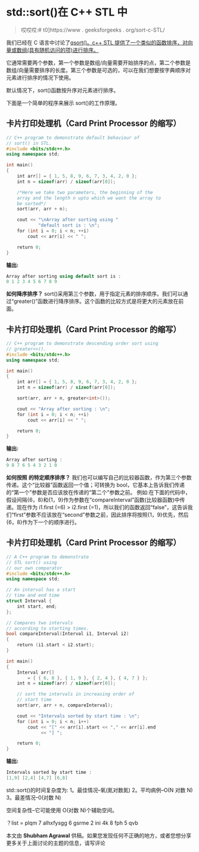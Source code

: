 # std::sort()在 C++ STL 中

> 哎哎哎:# t0]https://www . geeksforgeeks . org/sort-c-STL/

我们已经在 C 语言中讨论了[qsort()。c++ STL 提供了一个类似的函数排序，对向量或数组(具有随机访问的项)进行排序。](https://www.geeksforgeeks.org/comparator-function-of-qsort-in-c/)

它通常需要两个参数，第一个参数是数组/向量需要开始排序的点，第二个参数是数组/向量需要排序的长度。第三个参数是可选的，可以在我们想要按字典顺序对元素进行排序的情况下使用。

默认情况下，sort()函数按升序对元素进行排序。

下面是一个简单的程序来展示 sort()的工作原理。

## 卡片打印处理机（Card Print Processor 的缩写）

```cpp
// C++ program to demonstrate default behaviour of
// sort() in STL.
#include <bits/stdc++.h>
using namespace std;

int main()
{
    int arr[] = { 1, 5, 8, 9, 6, 7, 3, 4, 2, 0 };
    int n = sizeof(arr) / sizeof(arr[0]);

    /*Here we take two parameters, the beginning of the
    array and the length n upto which we want the array to
    be sorted*/
    sort(arr, arr + n);

    cout << "\nArray after sorting using "
            "default sort is : \n";
    for (int i = 0; i < n; ++i)
        cout << arr[i] << " ";

    return 0;
}
```

**输出:**

```cpp
Array after sorting using default sort is : 
0 1 2 3 4 5 6 7 8 9 
```

**如何降序排序？**
sort()采用第三个参数，用于指定元素的排序顺序。我们可以通过“greater()”函数进行降序排序。这个函数的比较方式是将更大的元素放在前面。

## 卡片打印处理机（Card Print Processor 的缩写）

```cpp
// C++ program to demonstrate descending order sort using
// greater<>().
#include <bits/stdc++.h>
using namespace std;

int main()
{
    int arr[] = { 1, 5, 8, 9, 6, 7, 3, 4, 2, 0 };
    int n = sizeof(arr) / sizeof(arr[0]);

    sort(arr, arr + n, greater<int>());

    cout << "Array after sorting : \n";
    for (int i = 0; i < n; ++i)
        cout << arr[i] << " ";

    return 0;
}
```

**输出:**

```cpp
Array after sorting : 
9 8 7 6 5 4 3 2 1 0 
```

**如何按照** **的特定顺序排序？**
我们也可以编写自己的比较器函数，作为第三个参数传递。这个“比较器”函数返回一个值；可转换为 bool，它基本上告诉我们传递的“第一个”参数是否应该放在传递的“第二个”参数之前。
例如:在下面的代码中，假设间隔{6，8}和{1，9}作为参数在“compareInterval”函数(比较器函数)中传递。现在作为 i1.first (=6) > i2.first (=1)，所以我们的函数返回“false”，这告诉我们“first”参数不应该放在“second”参数之前，因此排序将按照{1，9}优先，然后{6，8}作为下一个的顺序进行。

## 卡片打印处理机（Card Print Processor 的缩写）

```cpp
// A C++ program to demonstrate
// STL sort() using
// our own comparator
#include <bits/stdc++.h>
using namespace std;

// An interval has a start
// time and end time
struct Interval {
    int start, end;
};

// Compares two intervals
// according to starting times.
bool compareInterval(Interval i1, Interval i2)
{
    return (i1.start < i2.start);
}

int main()
{
    Interval arr[]
        = { { 6, 8 }, { 1, 9 }, { 2, 4 }, { 4, 7 } };
    int n = sizeof(arr) / sizeof(arr[0]);

    // sort the intervals in increasing order of
    // start time
    sort(arr, arr + n, compareInterval);

    cout << "Intervals sorted by start time : \n";
    for (int i = 0; i < n; i++)
        cout << "[" << arr[i].start << "," << arr[i].end
             << "] ";

    return 0;
}
```

**输出:**

```cpp
Intervals sorted by start time : 
[1,9] [2,4] [4,7] [6,8] 
```

std::sort()的时间复杂度为:
1。最佳情况–氧(氮对数氮)
2。平均病例–O(N 对数 N)
3。最差情况–0(对数 N)

空间复杂性–它可能使用 O(对数 N)个辅助空间。

？list = plqm 7 alhxfysgg 6 gsrme 2 ini 4k 8 fph 5 qvb

本文由 **Shubham Agrawal** 供稿。如果您发现任何不正确的地方，或者您想分享更多关于上面讨论的主题的信息，请写评论